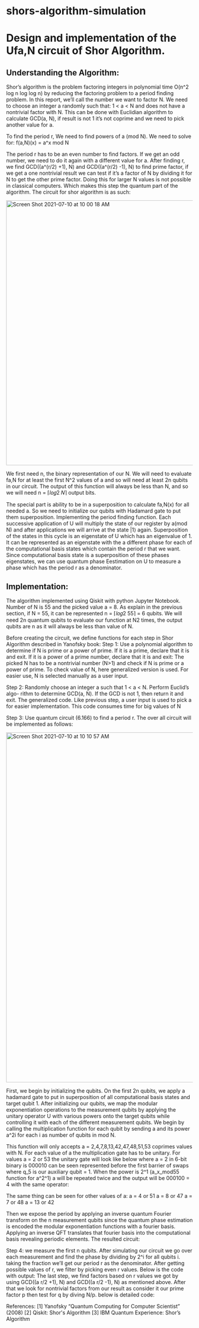 # shors-algorithm-simulation

# Design and implementation of the Ufa,N circuit of Shor Algorithm. 

## Understanding the Algorithm:
Shor’s algorithm is the problem factoring integers in polynomial time O(n^2 log n log log n) by reducing the factoring problem to a period finding problem. In this report, we’ll call the number we want to factor N. We need to choose an integer a randomly such that: 1 < a < N and does not have a nontrivial factor with N. This can be done with Euclidian algorithm to calculate GCD(a, N), if result is not 1 it’s not coprime and we need to pick another value for a.

To find the period r, We need to find powers of a (mod N). We need to solve for:
f(a,N)(x) = a^x mod N

The period r has to be an even number to find factors. If we get an odd number, we need to do it again with a different value for a. 
After finding r, we find GCD((a^(r/2) +1), N) and GCD((a^(r/2) -1), N) to find prime factor, if we get a one nontrivial result we can test if it’s a factor of N by dividing it for N to get the other prime factor. Doing this for larger N values is not possible in classical computers. Which makes this step the quantum part of the algorithm. The circuit for shor algorithm is as such:

<img width="713" alt="Screen Shot 2021-07-10 at 10 00 18 AM" src="https://user-images.githubusercontent.com/63491500/125154988-a3252880-e165-11eb-80f9-b98dbe3c87d6.png">

We first need n, the binary representation of our N. We will need to evaluate fa,N for at least the first N^2 values of a and so will need at least 2n qubits in our circuit. The output of this function will always be less than N, and so we will need n = ⌈𝑙𝑜𝑔2 𝑁⌉ output bits.

The special part is ability to be in a superposition to calculate fa,N(x) for all needed a. So we need to initialize our qubits with Hadamard gate to put them superposition. Implementing the period finding function. Each successive application of U will multiply the state of our register by a(mod N) and after applications we will arrive at the state |1⟩ again. Superposition of the states in this cycle is an eigenstate of U which has an eigenvalue of 1. It can be represented as an eigenstate with the a different phase for each of the computational basis states which contain the period r that we want. Since computational basis state is a superposition of these phases eigenstates, we can use quantum phase Eestimation on U to measure a phase which has the period r as a denominator.


## Implementation:
The algorithm implemented using Qiskit with python Jupyter Notebook. Number of N is 55 and the picked value a = 8. As explain in the previous section, if N = 55, it can be represented n = ⌈𝑙𝑜𝑔2 55⌉ = 6 qubits. We will need 2n quantum qubits to evaluate our function at N2 times, the output qubits are n as it will always be less than value of N.

Before creating the circuit, we define functions for each step in Shor Algorithm described in Yanofsky book:
Step 1: Use a polynomial algorithm to determine if N is prime or a power of prime. If it is a prime, declare that it is and exit. If it is a power of a prime number, declare that it is and exit:
The picked N has to be a nontrivial number (N>1) and check if N is prime or a power of prime. To check value of N, here generalized version is used.
For easier use, N is selected manually as a user input.

 
Step 2: Randomly choose an integer a such that 1 < a < N. Perform Euclid’s algo- rithm to determine GCD(a, N). If the GCD is not 1, then return it and exit. The generalized code. Like previous step, a user input is used to pick a for easier implementation. This code consumes time for big values of N

Step 3: Use quantum circuit (6.166) to find a period r. The over all circuit will be implemented as follows:

<img width="942" alt="Screen Shot 2021-07-10 at 10 10 57 AM" src="https://user-images.githubusercontent.com/63491500/125155259-36129280-e167-11eb-82d2-316b670a4708.png">

 First, we begin by initializing the qubits. On the first 2n qubits, we apply a hadamard gate to put in superposition of all computational basis states and target qubit 1. After initializing our qubits, we map the modular exponentiation operations to the measurement qubits by applying the unitary operator U with various powers onto the target qubits while controlling it with each of the different measurement qubits. We begin by calling the multiplication function for each qubit by sending a and its power a^2i for each i as number of qubits in mod N.  
 
This function will only accepts a = 2,4,7,8,13,42,47,48,51,53 coprimes values with N. For each value of a the multiplication gate has to be unitary. For values a = 2 or 53 the unitary gate will look like below where a = 2 in 6-bit binary is 000010 can be seen represented before the first barrier of swaps where q_5 is our auxiliary qubit = 1. When the power is 2^1 (a_x_mod55 function for a^2^1) a will be repeated twice and the output will be 000100 = 4 with the same operator:

The same thing can be seen for other values of a: a = 4 or 51
a = 8 or 47
a = 7 or 48
a = 13 or 42
 
Then we expose the period by applying an inverse quantum Fourier transform on the n measurement qubits since the quantum phase estimation is encoded the modular exponentiation functions with a fourier basis. Applying an inverse QFT translates that fourier basis into the computational basis revealing periodic elements.
The resulted circuit:
     
Step 4: we measure the first n qubits.
After simulating our circuit we go over each measurement and find the phase by dividing by 2^i for all qubits i. taking the fraction we’ll get our period r as the denominator. After getting possible values of r, we filter by picking even r values. Below is the code with output:
The last step, we find factors based on r values we got by using GCD((a r/2 +1), N) and GCD((a r/2 -1), N) as mentioned above. After that we look for nontrivial factors from our result as consider it our prime factor p then test for q by diving N/p. below is detailed code:
    
 References:
[1] Yanofsky “Quantum Computing for Computer Scientist” (2008) [2] Qiskit: Shor's Algorithm
[3] IBM Quantum Experience: Shor’s Algorithm
 
